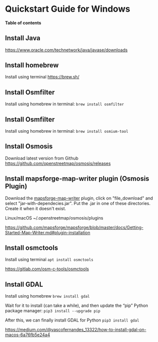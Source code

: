 

# Quickstart Guide for Windows <!-- omit in toc -->

#### Table of contents <!-- omit in toc -->

## Install Java
https://www.oracle.com/technetwork/java/javase/downloads

## Install homebrew
Install using terminal
https://brew.sh/

## Install Osmfilter
Install using homebrew in terminal:
`brew install osmfilter`

## Install Osmfilter
Install using homebrew in terminal:
`brew install osmium-tool`

## Install Osmosis
Download latest version from Github
https://github.com/openstreetmap/osmosis/releases

## Install mapsforge-map-writer plugin (Osmosis Plugin)
Download the [mapsforge-map-writer](https://search.maven.org/search?q=a:mapsforge-map-writer) plugin, click on "file_download" and select "jar-with-dependecies.jar". Put the .jar in one of these directories. Create it when it doesn't exist.

Linux/macOS ~/.openstreetmap/osmosis/plugins

https://github.com/mapsforge/mapsforge/blob/master/docs/Getting-Started-Map-Writer.md#plugin-installation

## Install osmctools
Install using terminal
`apt install osmctools`

https://gitlab.com/osm-c-tools/osmctools

## Install GDAL
Install using homebrew
`brew install gdal`

Wait for it to install (can take a while), and then update the “pip” Python package manager:
`pip3 install --upgrade pip`

After this, we can finally install GDAL for Python
`pip3 install gdal`

https://medium.com/@vascofernandes_13322/how-to-install-gdal-on-macos-6a76fb5e24a4